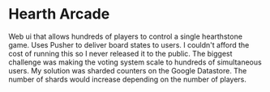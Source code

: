 # Hearth Arcade
Web ui that allows hundreds of players to control a single hearthstone game.
Uses Pusher to deliver board states to users.
I couldn't afford the cost of running this so I never released it to the public.
The biggest challenge was making the voting system scale to hundreds of simultaneous users.
My solution was sharded counters on the Google Datastore. The number of shards would increase depending on the number of players.
